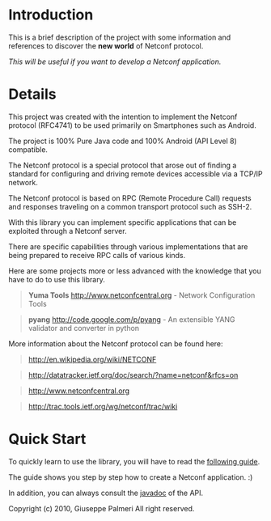 # Introduction #

This is a brief description of the project with some information and references to discover the **new world** of Netconf protocol.

_This will be useful if you want to develop a Netconf application._


# Details #

This project was created with the intention to implement the Netconf protocol (RFC4741)
to be used primarily on Smartphones such as Android.

The project is 100% Pure Java code and 100% Android (API Level 8) compatible.

The Netconf protocol is a special protocol that arose out of finding a standard for configuring and driving remote devices accessible via a TCP/IP network.

The Netconf protocol is based on RPC (Remote Procedure Call) requests and responses traveling on a common transport protocol such as SSH-2.


With this library you can implement specific applications that can be exploited
through a Netconf server.

There are specific capabilities through various implementations that are
being prepared to receive RPC calls of various kinds.

Here are some projects more or less advanced
with the knowledge that you have to do to use this library.

> <b>Yuma Tools</b> http://www.netconfcentral.org - Network Configuration Tools

> <b>pyang</b> http://code.google.com/p/pyang - An extensible YANG validator and converter in python

More information about the Netconf protocol can be found here:

> http://en.wikipedia.org/wiki/NETCONF

> http://datatracker.ietf.org/doc/search/?name=netconf&rfcs=on

> http://www.netconfcentral.org

> http://trac.tools.ietf.org/wg/netconf/trac/wiki

# Quick Start #

To quickly learn to use the library, you will have to read the [following guide](http://code.google.com/p/netconf4android/wiki/QuickStart).

The guide shows you step by step how to create a Netconf application. :)

In addition, you can always consult the [javadoc](http://netconf4android.googlecode.com/svn-history/Netconf4Android/doc/index.html) of the API.

Copyright (c) 2010, Giuseppe Palmeri
All right reserved.